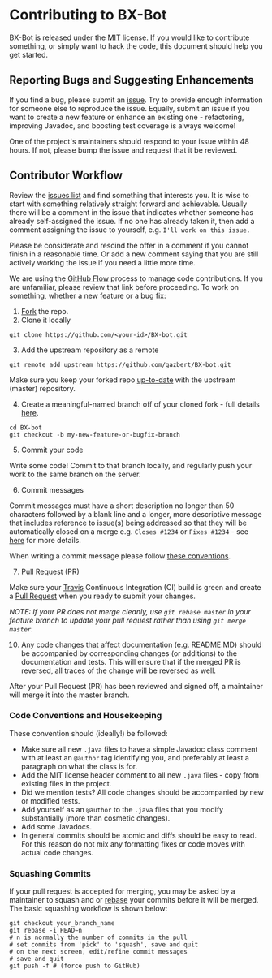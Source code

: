 # Contributing to BX-Bot
BX-Bot is released under the [MIT](http://opensource.org/licenses/MIT) license. 
If you would like to contribute something, or simply want to hack the code, this document should help you get started.
 
## Reporting Bugs and Suggesting Enhancements
If you find a bug, please submit an [issue](https://github.com/gazbert/BX-bot/issues). Try to provide enough information
for someone else to reproduce the issue. Equally, submit an issue if you want to create a new feature or enhance an
existing one - refactoring, improving Javadoc, and boosting test coverage is always welcome!

One of the project's maintainers should respond to your issue within 48 hours.
If not, please bump the issue and request that it be reviewed.

## Contributor Workflow

Review the [issues list](https://github.com/gazbert/BX-bot/issues) and find something that interests you. 
It is wise to start with something relatively straight forward and achievable. Usually there will be a comment in the 
issue that indicates whether someone has already self-assigned the issue. If no one has already taken it, then add a 
comment assigning the issue to yourself, e.g. ```I'll work on this issue.``` 

Please be considerate and rescind the offer in a comment if you cannot finish in a reasonable time. 
Or add a new comment saying that you are still actively working the issue if you need a little more time.

We are using the [GitHub Flow](https://guides.github.com/introduction/flow/) process to manage code contributions. 
If you are unfamiliar, please review that link before proceeding. 
To work on something, whether a new feature or a bug fix:

  1. [Fork](https://help.github.com/articles/fork-a-repo/) the repo.
  2. Clone it locally
  
  ```
  git clone https://github.com/<your-id>/BX-bot.git
  ```
  3. Add the upstream repository as a remote
  
  ```
  git remote add upstream https://github.com/gazbert/BX-bot.git
  ```
  
  Make sure you keep your forked repo [up-to-date](https://help.github.com/articles/syncing-a-fork/) with the upstream (master) repository.
  
  4. Create a meaningful-named branch off of your cloned fork - full details [here](https://git-scm.com/docs/git-checkout).
  
  ```
  cd BX-bot
  git checkout -b my-new-feature-or-bugfix-branch
  ```
  5. Commit your code

  Write some code! Commit to that branch locally, and regularly push your work to the same branch on the server.

  6. Commit messages

  Commit messages must have a short description no longer than 50 characters followed by a blank line and a longer,
  more descriptive message that includes reference to issue(s) being addressed so that they will be automatically closed
  on a merge e.g. ```Closes #1234``` or ```Fixes #1234``` - see [here](https://help.github.com/articles/closing-issues-via-commit-messages/)
  for more details.
  
  When writing a commit message please follow [these conventions](http://tbaggery.com/2008/04/19/a-note-about-git-commit-messages.html).

  7. Pull Request (PR)

   Make sure your [Travis](https://travis-ci.org/) Continuous Integration (CI) build is green and create a 
   [Pull Request](https://help.github.com/articles/using-pull-requests/) when you ready to submit your changes.

   _NOTE: If your PR does not merge cleanly, use ```git rebase master``` in your feature branch to update your pull 
   request rather than using ```git merge master```._

  10. Any code changes that affect documentation (e.g. README.MD) should be accompanied by corresponding changes
   (or additions) to the documentation and tests. This will ensure that if the merged PR is reversed, all traces of the
    change will be reversed as well.

After your Pull Request (PR) has been reviewed and signed off, a maintainer will merge it into the master branch.

### Code Conventions and Housekeeping

These convention should (ideally!) be followed:

* Make sure all new `.java` files to have a simple Javadoc class comment with at least an
  `@author` tag identifying you, and preferably at least a paragraph on what the class is for.
* Add the MIT license header comment to all new `.java` files - copy from existing files in the project.
* Did we mention tests? All code changes should be accompanied by new or modified tests.
* Add yourself as an `@author` to the `.java` files that you modify substantially (more than cosmetic changes).
* Add some Javadocs.
* In general commits should be atomic and diffs should be easy to read. For this reason do not mix any formatting fixes 
  or code moves with actual code changes.

### Squashing Commits

If your pull request is accepted for merging, you may be asked by a maintainer to squash and or 
[rebase](https://git-scm.com/docs/git-rebase) your commits before it will be merged. 
The basic squashing workflow is shown below:

    git checkout your_branch_name
    git rebase -i HEAD~n
    # n is normally the number of commits in the pull
    # set commits from 'pick' to 'squash', save and quit
    # on the next screen, edit/refine commit messages
    # save and quit
    git push -f # (force push to GitHub)